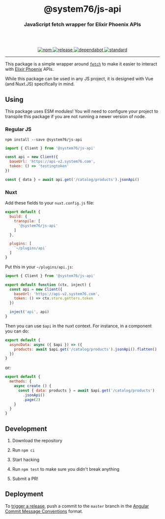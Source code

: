 <div align="center">
  <h1>@system76/js-api</h1>
  <h3>JavaScript fetch wrapper for Elixir Phoenix APIs</h3>
  <br>
  <br>
</div>

<p align="center">
  <a href="https://www.npmjs.com/package/@system76/js-api/">
    <img src="https://img.shields.io/npm/v/@system76/js-api.svg" alt="npm">
  </a>

  <a href="https://github.com/system76/js-api/releases">
    <img src="https://img.shields.io/github/release-date/system76/js-api.svg" alt="release">
  </a>

  <a href="https://dependabot.com/">
    <img src="https://img.shields.io/badge/dependabot-configured-success.svg" alt="dependabot">
  </a>

  <a href="https://standardjs.com">
    <img src="https://img.shields.io/badge/code_style-standard-brightgreen.svg" alt="standard">
  </a>
</p>

---

This package is a simple wrapper around
[`fetch`](https://developer.mozilla.org/en-US/docs/Web/API/Fetch_API) to make it
easier to interact with [Elixir Phoenix](https://phoenixframework.org/) APIs.

While this package can be used in any JS project, it is designed with Vue (and
Nuxt.JS) specifically in mind.

## Using

This package uses ESM modules! You will need to configure your project to
transpile this package if you are not running a newer version of node.

### Regular JS

```
npm install --save @system76/js-api
```

```js
import { Client } from '@system76/js-api'

const api = new Client({
  baseUrl: 'https://api-v2.system76.com',
  token: () => 'testingtoken'
})

const { data } = await api.get('/catalog/products').jsonApi()
```

### Nuxt

Add these fields to your `nuxt.config.js` file:

```js
export default {
  build: {
    transpile: [
      '@system76/js-api'
    ]
  },

  plugins: [
    `~/plugins/api`
  ]
}
```

Put this in your `~/plugins/api.js`:

```js
import { Client } from '@system76/js-api'

export default function (ctx, inject) {
  const api = new Client({
    baseUrl: 'https://api-v2.system76.com',
    token: () => ctx.store.getters.token
  })

  inject('api', api)
}
```

Then you can use `$api` in the nuxt context. For instance, in a component you
can do:

```js
export default {
  asyncData: async ({ $api }) => ({
    products: await $api.get('/catalog/products').jsonApi().flatten()
  })
}
```

or:

```js
export default {
  methods: {
    async create () {
      const { data: products } = await $api.get('/catalog/products')
        .jsonApi()
        .page(2)
    }
  }
}
```

## Development

1) Download the repository

2) Run `npm ci`

3) Start hacking

4) Run `npm test` to make sure you didn't break anything

5) Submit a PR!

## Deployment

To [trigger a release](https://semantic-release.gitbook.io/semantic-release/#triggering-a-release),
push a commit to the `master` branch in the
[Angular Commit Message Conventions](https://github.com/angular/angular.js/blob/master/DEVELOPERS.md#-git-commit-guidelines)
format.
